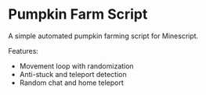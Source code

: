 # Pumpkin Farm Script
A simple automated pumpkin farming script for Minescript.

Features:
- Movement loop with randomization
- Anti-stuck and teleport detection
- Random chat and home teleport
